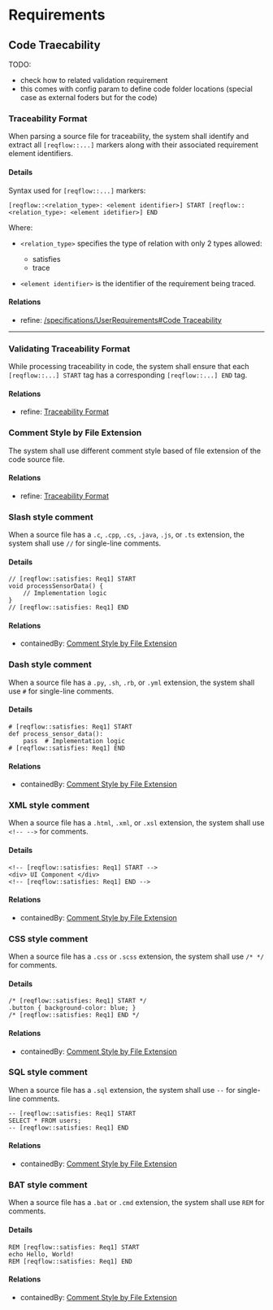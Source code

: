 # Requirements


## Code Traecability

TODO:
 * check how to related validation requirement
 * this comes with config param to define code folder locations (special case as external foders but for the code) 
 
### Traceability Format
 
When parsing a source file for traceability, the system shall identify and extract all `[reqflow::...]` markers along with their associated requirement element identifiers.

#### Details

Syntax used for `[reqflow::...]` markers:
```
[reqflow::<relation_type>: <element identifier>] START [reqflow::<relation_type>: <element idetifier>] END
```

Where:
- `<relation_type>` specifies the type of relation with only 2 types allowed:
  * satisfies
  * trace
  
- `<element identifier>` is the identifier of the requirement being traced.

#### Relations
  * refine: [/specifications/UserRequirements#Code Traceability](../UserRequirements.md#code-traceability)

---

### Validating Traceability Format

While processing traceability in code, the system shall ensure that each `[reqflow::...] START` tag has a corresponding `[reqflow::...] END` tag.

#### Relations
  * refine: [Traceability Format](#traceability-format)


### Comment Style by File Extension

The system shall use different comment style based of file extension of the code source file.

#### Relations
  * refine: [Traceability Format](#traceability-format)


### Slash style comment

When a source file has a `.c`, `.cpp`, `.cs`, `.java`, `.js`, or `.ts` extension, the system shall use `//` for single-line comments.

#### Details

```
// [reqflow::satisfies: Req1] START
void processSensorData() {
    // Implementation logic
}
// [reqflow::satisfies: Req1] END

```

#### Relations
  * containedBy: [Comment Style by File Extension](#comment-style-by-file-extension)


### Dash style comment

When a source file has a `.py`, `.sh`, `.rb`, or `.yml` extension, the system shall use `#` for single-line comments.

#### Details

```
# [reqflow::satisfies: Req1] START
def process_sensor_data():
    pass  # Implementation logic
# [reqflow::satisfies: Req1] END
```

#### Relations
  * containedBy: [Comment Style by File Extension](#comment-style-by-file-extension)


### XML style comment

When a source file has a `.html`, `.xml`, or `.xsl` extension, the system shall use `<!-- -->` for comments.

#### Details

```
<!-- [reqflow::satisfies: Req1] START -->
<div> UI Component </div>
<!-- [reqflow::satisfies: Req1] END -->

```
#### Relations
  * containedBy: [Comment Style by File Extension](#comment-style-by-file-extension)


### CSS style comment

When a source file has a `.css` or `.scss` extension, the system shall use `/* */` for comments.

#### Details

```
/* [reqflow::satisfies: Req1] START */
.button { background-color: blue; }
/* [reqflow::satisfies: Req1] END */

```
#### Relations
  * containedBy: [Comment Style by File Extension](#comment-style-by-file-extension)


### SQL style comment

When a source file has a `.sql` extension, the system shall use `--` for single-line comments.

```
-- [reqflow::satisfies: Req1] START
SELECT * FROM users;
-- [reqflow::satisfies: Req1] END
```

#### Relations
  * containedBy: [Comment Style by File Extension](#comment-style-by-file-extension)


### BAT style comment

When a source file has a `.bat` or `.cmd` extension, the system shall use `REM` for comments.

#### Details

```
REM [reqflow::satisfies: Req1] START
echo Hello, World!
REM [reqflow::satisfies: Req1] END

```

#### Relations
  * containedBy: [Comment Style by File Extension](#comment-style-by-file-extension)


